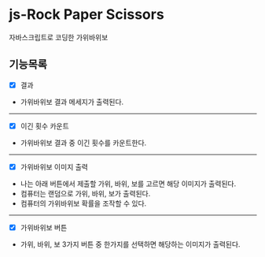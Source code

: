 # js-Rock Paper Scissors
자바스크립트로 코딩한 가위바위보

## 기능목록

  - [x] 결과
  + 가위바위보 결과 메세지가 출력된다.
 ---
  - [x] 이긴 횟수 카운트
  + 가위바위보 결과 중 이긴 횟수를 카운트한다.
 ---
  - [x] 가위바위보 이미지 출력
  + 나는 아래 버튼에서 제출할 가위, 바위, 보를 고르면 해당 이미지가 출력된다.
  + 컴퓨터는 랜덤으로 가위, 바위, 보가 출력된다.
  + 컴퓨터의 가위바위보 확률을 조작할 수 있다.
  ---
  - [x] 가위바위보 버튼
  + 가위, 바위, 보 3가지 버튼 중 한가지를 선택하면 해당하는 이미지가 출력된다.
